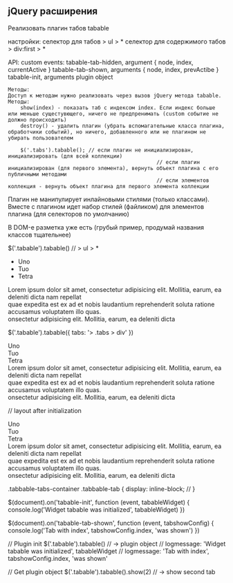## jQuery расширения ##

Реализовать плагин табов tabable

настройки:
	селектор для табов
		> ul > *
	селектор для содержимого табов
		> div:first > *

API:
	custom events:
		tabable-tab-hidden, argument {
			node,
			index,
			currentActive
		}
		tabable-tab-shown, arguments {
			node,
			index,
			prevActibe
		}
		tabable-init, arguments 
			plugin object

	Методы:
	Доступ к методам нужно реализовать через вызов jQuery метода tabable. Методы:
		show(index) - показать таб с индексом index. Если индекс больше или меньше сущестувющего, ничего не предпренимать (custom событие не должно происходить)
		destroy() - удалить плагин (убрать вспомагательные класса плагина, обработчики событий), но ничего, добавленного или не плагином не убирать пользователем

		$('.tabs').tabable(); // если плагин не инициализирован, инициализировать (для всей коллекции)
													// если плагин инициализирован (для первого элемента), вернуть объект плагина с его публичными методами
													// если элементов коллекция - вернуть объект плагина для первого элемента коллекции

Плагин не манипулирует инлайновыми стилями (только классами). Вместе с плагином идет набор стилей (файликом) для элементов плагина (для селекторов по умолчанию)

В DOM-е разметка уже есть (грубый пример, продумай названия классов тщательнее)

$('.tabable').tabable()
// > ul > *

<div class="tabable tabable-vertical">
	<ul class="tabs tabbable-tabs-container">
		<li class="tabbable-tab">Uno</li>
		<li class="tabbable-tab">Tuo</li>
		<li class="tabbable-tab">Tetra</li>
	</ul>
	<div class="tabs-content">
		<div>Lorem ipsum dolor sit amet, consectetur adipisicing elit. Mollitia, earum, ea deleniti dicta nam repellat </div>
		<div>quae expedita est ex ad et nobis laudantium reprehenderit soluta ratione accusamus voluptatem illo quas.</div>
		<div>onsectetur adipisicing elit. Mollitia, earum, ea deleniti dicta</div>
	</div>
</div>







$('.tabable').tabable({
	tabs: '> .tabs > div'
})

<div class="tabable">
	<div class="tabs">
		<div>Uno</div>
		<div>Tuo</div>
		<div>Tetra</div>
	</div>
	<div class="tabs-content">
		<div>Lorem ipsum dolor sit amet, consectetur adipisicing elit. Mollitia, earum, ea deleniti dicta nam repellat </div>
		<div>quae expedita est ex ad et nobis laudantium reprehenderit soluta ratione accusamus voluptatem illo quas.</div>
		<div>onsectetur adipisicing elit. Mollitia, earum, ea deleniti dicta</div>
	</div>
</div>

// layout after initialization

<div class="tabable">
	<div class="tabs tabbable-tabs-container">
		<div class="tabbable-tab">Uno</div>
		<div class="tabbable-tab">Tuo</div>
		<div class="tabbable-tab">Tetra</div>
	</div>
	<div class="tabs-content tabbable-tabs-content-container">
		<div class="tabbable-tab-content">Lorem ipsum dolor sit amet, consectetur adipisicing elit. Mollitia, earum, ea deleniti dicta nam repellat </div>
		<div class="tabbable-tab-content">quae expedita est ex ad et nobis laudantium reprehenderit soluta ratione accusamus voluptatem illo quas.</div>
		<div class="tabbable-tab-content">onsectetur adipisicing elit. Mollitia, earum, ea deleniti dicta</div>
	</div>
</div>


.tabbable-tabs-container .tabbable-tab {
	display: inline-block;
	// 
}


$(document).on('tabable-init', function (event, tabableWidget) {
	console.log('Widget tabable was initialized', tabableWidget)
})

$(document).on('tabable-tab-shown', function (event, tabshowConfig) {
	console.log('Tab with index', tabshowConfig.index, 'was shown')
})

// Plugin init
$('.tabable').tabable() // -> plugin object
// logmessage: 'Widget tabable was initialized', tabableWidget
// logmessage: 'Tab with index', tabshowConfig.index, 'was shown'


// Get plugin object
$('.tabable').tabable().show(2) // -> show second tab
